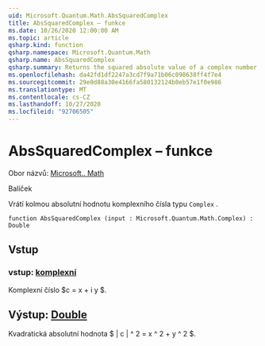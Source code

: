 ```yaml
---
uid: Microsoft.Quantum.Math.AbsSquaredComplex
title: AbsSquaredComplex – funkce
ms.date: 10/26/2020 12:00:00 AM
ms.topic: article
qsharp.kind: function
qsharp.namespace: Microsoft.Quantum.Math
qsharp.name: AbsSquaredComplex
qsharp.summary: Returns the squared absolute value of a complex number of type `Complex`.
ms.openlocfilehash: da42fd1df2247a3cd7f9a71b06c098638ff4f7e4
ms.sourcegitcommit: 29e0d88a30e4166fa580132124b0eb57e1f0e986
ms.translationtype: MT
ms.contentlocale: cs-CZ
ms.lasthandoff: 10/27/2020
ms.locfileid: "92706505"
---
```

# <a name="abssquaredcomplex-function"></a>AbsSquaredComplex – funkce

Obor názvů: [Microsoft.. Math](xref:Microsoft.Quantum.Math)

Balíček [](https://nuget.org/packages/)


Vrátí kolmou absolutní hodnotu komplexního čísla typu `Complex` .

```qsharp
function AbsSquaredComplex (input : Microsoft.Quantum.Math.Complex) : Double
```


## <a name="input"></a>Vstup

### <a name="input--complex"></a>vstup: [komplexní](xref:Microsoft.Quantum.Math.Complex)

Komplexní číslo $c = x + i y $.



## <a name="output--double"></a>Výstup: [Double](xref:microsoft.quantum.lang-ref.double)

Kvadratická absolutní hodnota $ | c | ^ 2 = x ^ 2 + y ^ 2 $.